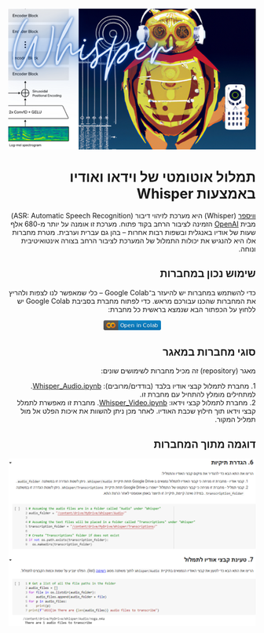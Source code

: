 
<div dir="rtl" markdown="1">

<p align="center">
<img src="https://github.com/Sourasky-DHLAB/Whisper/blob/main/Whisper.png" style="display: block; margin-left: auto; margin-right: auto;">
</p>


# תמלול אוטומטי של וידאו ואודיו באמצעות Whisper

[וויספר](https://openai.com/blog/whisper) (Whisper) היא מערכת לזיהוי דיבור (ASR: Automatic Speech Recognition) מבית [OpenAI](https://openai.com) הזמינה לציבור הרחב בקוד פתוח. מערכת זו אומנה על יותר מ-680 אלף שעות של אודיו באנגלית ובשפות רבות אחרות – בהן גם עברית וערבית. מטרת מחברות אלו היא להנגיש את יכולות התמלול של המערכת לציבור הרחב בצורה אינטואיטיבית ונוחה. 

## שימוש נכון במחברות

כדי להשתמש במחברות יש להיעזר ב־Google Colab – כלי שמאפשר לנו לצפות ולהריץ את המחברות שהכנו עבורכם מראש. כדי לפתוח מחברת בסביבת Google Colab יש ללחוץ על הכפתור הבא שנמצא בראשית כל מחברת:<br>
<p align="center">
    <img src="https://github.com/Sourasky-DHLAB/Whisper/blob/main/colab.png">
</p>

## סוגי מחברות במאגר

מאגר (repository) זה מכיל מחברות לשימושים שונים:
<div dir="rtl" markdown="1">
1. מחברת לתמלול קבצי אודיו בלבד (בודדים/מרובים): <a href="https://github.com/Sourasky-DHLAB/Whisper/blob/main/Whisper_Audio.ipynb">Whisper_Audio.ipynb</a>. למתחילים מומלץ להתחיל עם מחברת זו.<br>
2. מחברת לתמלול קבצי וידאו: <a href="https://github.com/Sourasky-DHLAB/Whisper/blob/main/Whsiper_Video.ipynb">Whisper_Video.ipynb</a>. מחברת זו מאפשרת לתמלל קבצי      וידאו תוך חילוץ שכבת האודיו. לאחר מכן ניתן להשוות את איכות הפלט אל מול תמליל המקור.

## דוגמה מתוך המחברות

<p align="center">
    <img src="https://github.com/Sourasky-DHLAB/Whisper/blob/main/screenshot.png">
</p>
 
</div>
